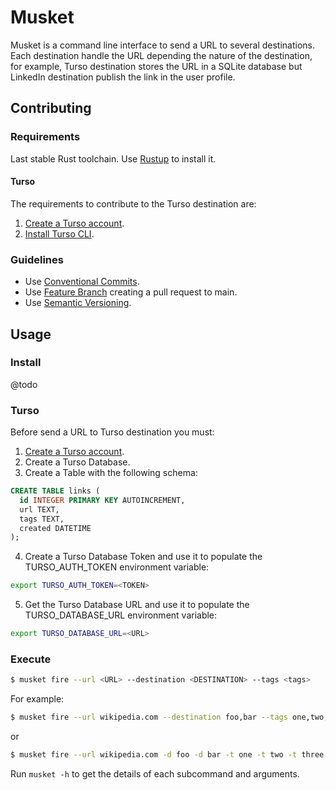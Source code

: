 # Musket

Musket is a command line interface to send a URL to several destinations. Each destination handle the URL depending the nature of the destination, for example, Turso destination stores the URL in a SQLite database but LinkedIn destination publish the link in the user profile.

## Contributing

### Requirements

Last stable Rust toolchain. Use [Rustup](https://rustup.rs/) to install it.

#### Turso

The requirements to contribute to the Turso destination are:

1. [Create a Turso account](https://app.turso.tech).
2. [Install Turso CLI](https://docs.turso.tech/quickstart).

### Guidelines

* Use [Conventional Commits](https://www.conventionalcommits.org/).
* Use [Feature Branch](https://www.atlassian.com/git/tutorials/comparing-workflows/feature-branch-workflow) creating a pull request to main.
* Use [Semantic Versioning](https://semver.org/).

## Usage

### Install

@todo

### Turso

Before send a URL to Turso destination you must:

1. [Create a Turso account](https://app.turso.tech).
2. Create a Turso Database.
3. Create a Table with the following schema:
```sql
CREATE TABLE links (
  id INTEGER PRIMARY KEY AUTOINCREMENT,
  url TEXT,
  tags TEXT,
  created DATETIME
);
```
4. Create a Turso Database Token and use it to populate the TURSO_AUTH_TOKEN environment variable:
```bash
export TURSO_AUTH_TOKEN=<TOKEN>
```
5. Get the Turso Database URL and use it to populate the TURSO_DATABASE_URL environment variable:
```bash
export TURSO_DATABASE_URL=<URL>
```

### Execute

```bash
$ musket fire --url <URL> --destination <DESTINATION> --tags <tags>
```

For example:

```bash
$ musket fire --url wikipedia.com --destination foo,bar --tags one,two,three
```

or

```bash
$ musket fire --url wikipedia.com -d foo -d bar -t one -t two -t three
```

Run `musket -h` to get the details of each subcommand and arguments.
